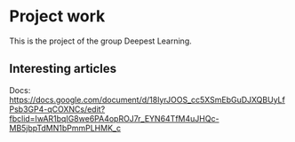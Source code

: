 # Project work
This is the project of the group Deepest Learning.

## Interesting articles
Docs: https://docs.google.com/document/d/18lyrJOOS_cc5XSmEbGuDJXQBUyLfPsb3GP4-qCOXNCs/edit?fbclid=IwAR1bqIG8we6PA4opROJ7r_EYN64TfM4uJHQc-MB5jbpTdMN1bPmmPLHMK_c
